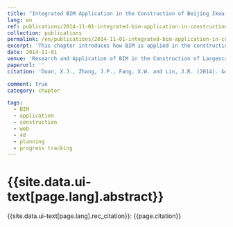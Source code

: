 ```yaml
---
title: "Integrated BIM Application in the Construction of Beijing Ikea Shopping Mall"
lang: en
ref: publications/2014-11-01-integrated-bim-application-in-construction-of-ikea-shopping-mall
collection: publications
permalink: /en/publications/2014-11-01-integrated-bim-application-in-construction-of-ikea-shopping-mall
excerpt: 'This chapter introduces how BIM is applied in the construction management of Beijing Ikea shopping mall'
date: 2014-11-01
venue: 'Research and Application of BIM in the Construction of Largescale Projects'
paperurl: ''
citation: 'Duan, X.J., Zhang, J.P., Fang, X.W. and Lin, J.R. (2014). &quot;Integrated BIM Application in the Construction of Beijing Ikea Shopping Mall&quot; <i>Research and Application of BIM in the Construction of Largescale Projects</i>. 143-162. China Architecture & Building Press. Beijing, China.'

comment: true
category: chapter

tags: 
  - BIM
  - application
  - construction
  - web
  - 4d
  - planning
  - progress tracking
---
```



{{site.data.ui-text[page.lang].abstract}}
====



{{site.data.ui-text[page.lang].rec_citation}}: {{page.citation}}